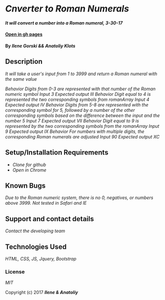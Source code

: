 # _Cnverter to Roman Numerals_

#### _It will convert a number into a Roman numeral, 3-30-17_
#### [Open in gh pages](https://eyelean7.github.io/roman/)

#### By _**Ilene Gorski && Anatoliy Klots**_

## Description

_It will take a user's input from 1 to 3999 and return a Roman numeral with the same value_

_Behavior_
_Digits from 0-3 are represented with that number of the Roman numeric symbol_
_Input_
_3_
_Expected output_
_III_
_Behavior_
_Digit equal to 4 is represented the two corresponding symbols from romanArray_
_Input_
_4_
_Expected output_
_IV_
_Behavior_
_Digits from 5-8 are represented with the corresponding symbol for 5, followed by a number of the other corresponding symbols based on the difference between the input and the number 5_
_Input_
_7_
_Expected output_
_VII_
_Behavior_
_Digit equal to 9 is represented by the two corresponding symbols from the romanArray_
_Input_
_9_
_Expected output_
_IX_
_Behavior_
_For numbers with multiple digits, the corresponding Roman numerals are adjusted_
_Input_
_90_
_Expected output_
_XC_




## Setup/Installation Requirements

* _Clone for github_
* _Open in Chrome_



## Known Bugs

_Due to the Roman numeric system, there is no 0, negatives, or numbers above 3999. Not tested in Safari and IE_

## Support and contact details

_Contact the developing team_

## Technologies Used

_HTML, CSS, JS, Jquery, Bootstrap_

### License

*MIT*

Copyright (c) 2017 **_Ilene & Anatoliy_**
